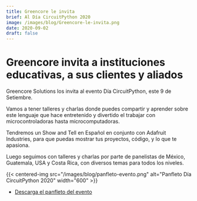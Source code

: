 ```yaml
---
title: Greencore le invita
brief: Al Día CircuitPython 2020
image: /images/blog/Greencore-le-invita.png
date: 2020-09-02
draft: false
---
```


# Greencore invita a instituciones educativas, a sus clientes y aliados

Greencore Solutions los invita al evento Día CircuitPython, este 9 de Setiembre.

Vamos a tener talleres y charlas donde puedes compartir y aprender sobre este lenguaje que hace entretenido y divertido el trabajar con microcontroladoras hasta microcomputadoras.

Tendremos un Show and Tell en Español en conjunto con Adafruit Industries, para que puedas mostrar tus proyectos, código, y lo que te apasiona.

Luego seguimos con talleres y charlas por parte de panelistas de México, Guatemala, USA y Costa Rica, con diversos temas para todos los niveles.

{{< centered-img src="/images/blog/panfleto-evento.png" alt="Panfleto Día CircuitPython 2020" width="600" >}}

* [Descarga el panfleto del evento](/images/blog/panfleto-evento.png)
